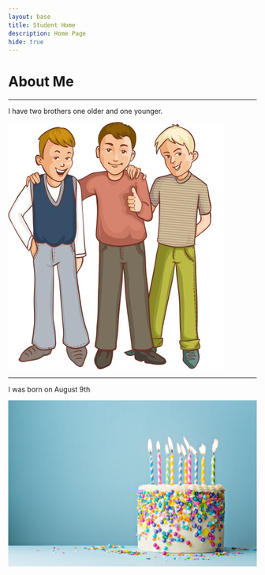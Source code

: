 ```yaml
---
layout: base
title: Student Home 
description: Home Page
hide: true
---
```


# About Me







_______________________________________________________________________________
I have two brothers one older and one younger.


![alt text](images/three-happy-cartoon-boys-who-support-each-other-vector-9170265.jpg)








_______________________________________________________________________________
 



I was born on August 9th

![alt text](images/birthday-cake-decorated-with-colorful-sprinkles-and-royalty-free-image-1653509348.jpg)
